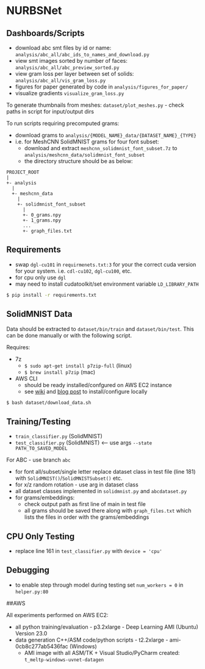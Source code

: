 # NURBSNet

## Dashboards/Scripts

- download abc smt files by id or name: `analysis/abc_all/abc_ids_to_names_and_download.py` 
- view smt images sorted by number of faces: `analysis/abc_all/abc_preview_sorted.py`
- view gram loss per layer between set of solids: `analysis/abc_all/vis_gram_loss.py`
- figures for paper generated by code in `analysis/figures_for_paper/`
- visualize gradients `visualize_gram_loss.py`

To generate thumbnails from meshes: `dataset/plot_meshes.py`
    - check paths in script for input/output dirs

To run scripts requiring precomputed grams:

- download grams to `analysis/{MODEL_NAME}_data/{DATASET_NAME}_{TYPE}`
- i.e. for MeshCNN SolidMNIST grams for four font subset:
    - download and extract `meshcnn_solidmnist_font_subset.7z` to `analysis/meshcnn_data/solidmnist_font_subset`
    - the directory structure should be as below:

```
PROJECT_ROOT
|
+- analysis
  |
  +- meshcnn_data
    |
    +- solidmnist_font_subset
      |
      +- 0_grams.npy
      +- 1_grams.npy
      ...
      +- graph_files.txt
```

## Requirements

- swap `dgl-cu101` in `requirmenets.txt:3` for your the correct cuda version for your system. i.e. `cdl-cu102`, `dgl-cu100`, etc.
- for cpu only use `dgl`
- may need to install cudatoolkit/set environment variable `LD_LIBRARY_PATH`

```bash
$ pip install -r requirements.txt
```

## SolidMNIST Data

Data should be extracted to `dataset/bin/train` and `dataset/bin/test`. This can be done manually or with the following script.

Requires:

- 7z
    - `$ sudo apt-get install p7zip-full` (linux)
    - `$ brew install p7zip` (mac)
- AWS CLI
    - should be ready installed/confgured on AWS EC2 instance
    - see [wiki](https://wiki.autodesk.com/pages/viewpage.action?spaceKey=MINT&title=AI+Engineering+Self-Service+AWS+Resources) and [blog post](https://engineering.autodesk.com/blog/how-to-use-the-aws-cli-from-multiple-accounts-simultaneously-in-highly-secure-assumeiamrole-policy-environments/) to install/configure locally

```bash
$ bash dataset/download_data.sh
```

## Training/Testing

- `train_classifier.py` (SolidMNIST)
- `test_classifier.py` (SolidMNIST) <-- use args `--state PATH_TO_SAVED_MODEL`

For ABC - use branch `abc`

- for font all/subset/single letter replace dataset class in test file (line 181) with `SolidMNIST()`/`SolidMNISTSubset()` etc.
- for x/z random rotation - use arg in dataset class
- all dataset classes implemented in `solidmnist.py` and `abcdataset.py`
- for grams/embeddings:
    - check output path as first line of main in test file
    - all grams should be saved there along with `graph_files.txt` which lists the files in order with the grams/embeddings

## CPU Only Testing

- replace line 161 in `test_classifier.py` with `device = 'cpu'`

## Debugging

- to enable step through model during testing set `num_workers = 0` in `helper.py:80`

##AWS

All experiments performed on AWS EC2:
- all python training/evaluation - p3.2xlarge - Deep Learning AMI (Ubuntu) Version 23.0
- data generation C++/ASM code/python scripts - t2.2xlarge - ami-0cb8c277ab5436fac (Windows)
    - AMI image with all ASM/TK + Visual Studio/PyCharm created: `t_meltp-windows-uvnet-datagen`